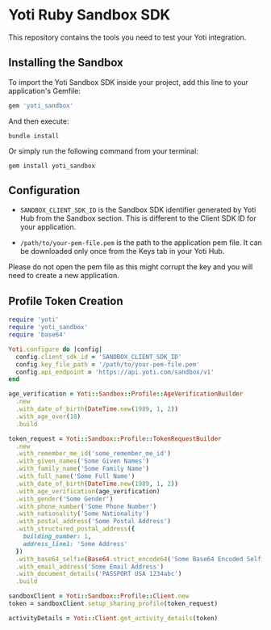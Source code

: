 # Yoti Ruby Sandbox SDK

This repository contains the tools you need to test your Yoti integration.

## Installing the Sandbox

To import the Yoti Sandbox SDK inside your project, add this line to your application's Gemfile:

```ruby
gem 'yoti_sandbox'
```

And then execute:

```shell
bundle install
```

Or simply run the following command from your terminal:

```shell
gem install yoti_sandbox
```

## Configuration

* `SANDBOX_CLIENT_SDK_ID` is the Sandbox SDK identifier generated by Yoti Hub from the Sandbox section. This is different to the Client SDK ID for your application.

* `/path/to/your-pem-file.pem` is the path to the application pem file. It can be downloaded only once from the Keys tab in your Yoti Hub.

Please do not open the pem file as this might corrupt the key and you will need to create a new application.

## Profile Token Creation

```ruby
require 'yoti'
require 'yoti_sandbox'
require 'base64'

Yoti.configure do |config|
  config.client_sdk_id = 'SANDBOX_CLIENT_SDK_ID'
  config.key_file_path = '/path/to/your-pem-file.pem'
  config.api_endpoint = 'https://api.yoti.com/sandbox/v1'
end

age_verification = Yoti::Sandbox::Profile::AgeVerificationBuilder
  .new
  .with_date_of_birth(DateTime.new(1989, 1, 2))
  .with_age_over(18)
  .build

token_request = Yoti::Sandbox::Profile::TokenRequestBuilder
  .new
  .with_remember_me_id('some_remember_me_id')
  .with_given_names('Some Given Names')
  .with_family_name('Some Family Name')
  .with_full_name('Some Full Name')
  .with_date_of_birth(DateTime.new(1989, 1, 2))
  .with_age_verification(age_verification)
  .with_gender('Some Gender')
  .with_phone_number('Some Phone Number')
  .with_nationality('Some Nationality')
  .with_postal_address('Some Postal Address')
  .with_structured_postal_address({
    building_number: 1,
    address_line1: 'Some Address'
  })
  .with_base64_selfie(Base64.strict_encode64('Some Base64 Encoded Selfie'))
  .with_email_address('Some Email Address')
  .with_document_details('PASSPORT USA 1234abc')
  .build

sandboxClient = Yoti::Sandbox::Profile::Client.new
token = sandboxClient.setup_sharing_profile(token_request)

activityDetails = Yoti::Client.get_activity_details(token)
```
